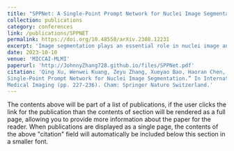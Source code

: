 ```yaml
---
title: "SPPNet: A Single-Point Prompt Network for Nuclei Image Segmentation"
collection: publications
category: conferences
link: /publications/SPPNET
permalink: https://doi.org/10.48550/arXiv.2308.12231
excerpt: 'Image segmentation plays an essential role in nuclei image analysis. Recently, the segment anything model has made a significant breakthrough in such tasks. However, the current model exists two major issues for cell segmentation: (1) the image encoder of the segment anything model involves a large number of parameters. Retraining or even fine-tuning the model still requires expensive computational resources. (2) in point prompt mode, points are sampled from the center of the ground truth and more than one set of points is expected to achieve reliable performance, which is not efficient for practical applications. In this paper, a single-point prompt network is proposed for nuclei image segmentation, called SPPNet. We replace the original image encoder with a lightweight vision transformer. Also, an effective convolutional block is added in parallel to extract the low-level semantic information from the image and compensate for the performance degradation due to the small image encoder. We propose a new point-sampling method based on the Gaussian kernel. The proposed model is evaluated on the MoNuSeg-2018 dataset. The result demonstrated that SPPNet outperforms existing U-shape architectures and shows faster convergence in training. Compared to the segment anything model, SPPNet shows roughly 20 times faster inference, with 1/70 parameters and computational cost. Particularly, only one set of points is required in both the training and inference phases, which is more reasonable for clinical applications. The code for our work and more technical details can be found at [this URL](https://github.com/xq141839/SPPNet).'
date: 2023-10-10
venue: 'MICCAI-MLMI'
paperurl: 'http://JohnnyZhang728.github.io/files/SPPNet.pdf'
citation: 'Qing Xu, Wenwei Kuang, Zeyu Zhang, Xueyao Bao, Haoran Chen, and Wenting Duan (2023, October). “SPPNet: A
Single-Point Prompt Network for Nuclei Image Segmentation.” In International Workshop on Machine Learning in
Medical Imaging (pp. 227-236). Cham: Springer Nature Switzerland.'
---
```


The contents above will be part of a list of publications, if the user clicks the link for the publication than the contents of section will be rendered as a full page, allowing you to provide more information about the paper for the reader. When publications are displayed as a single page, the contents of the above "citation" field will automatically be included below this section in a smaller font.
